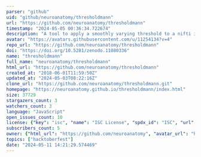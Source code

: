 ```yaml
---
parser: "github"
uid: "github/neuroanatomy/thresholdmann"
url: "https://github.com/neuroanatomy/thresholdmann"
timestamp: "2024-05-05 00:36:34.722674"
description: "A tool to apply a smoothly varying threshold to a nifti image"
avatar: "https://avatars.githubusercontent.com/u/11254134?v=4"
repo_url: "https://github.com/neuroanatomy/thresholdmann"
doi: "https://doi.org/10.5281/zenodo.11080336"
name: "thresholdmann"
full_name: "neuroanatomy/thresholdmann"
html_url: "https://github.com/neuroanatomy/thresholdmann"
created_at: "2018-06-01T11:59:50Z"
updated_at: "2024-05-03T08:22:16Z"
clone_url: "https://github.com/neuroanatomy/thresholdmann.git"
homepage: "https://neuroanatomy.github.io/thresholdmann/index.html"
size: 37729
stargazers_count: 3
watchers_count: 3
language: "JavaScript"
open_issues_count: 10
license: {"key": "isc", "name": "ISC License", "spdx_id": "ISC", "url": "https://api.github.com/licenses/isc", "node_id": "MDc6TGljZW5zZTEw"}
subscribers_count: 5
owner: {"html_url": "https://github.com/neuroanatomy", "avatar_url": "https://avatars.githubusercontent.com/u/11254134?v=4", "login": "neuroanatomy", "type": "Organization"}
topics: ["hacktoberfest"]
date: "2024-05-11 14:21:29.574469"
---
```

